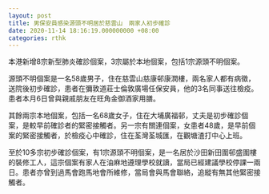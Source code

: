 ```yaml
---
layout: post
title: 男保安員感染源頭不明居於慈雲山　兩家人初步確診
date: 2020-11-14 18:16:19.000000000 +08:00
categories: rthk
---
```


本港新增8宗新型肺炎確診個案，3宗屬於本地個案，包括1宗源頭不明個案。

源頭不明個案是一名58歲男子，住在慈雲山慈康邨康潤樓，兩名家人都有病徵，送院後初步確診，患者在彌敦道莊士倫敦廣場任保安員，他的3名同事送往檢疫。患者本月6日曾與親戚朋友在旺角金御酒家用膳。　

其餘兩宗本地個案，包括一名68歲女子，住在大埔廣福邨，丈夫是初步確診個案，是較早前確診者的緊密接觸者。另一宗有關連個案，女患者48歲，是早前個案的緊密接觸者，於檢疫心中確診，住在荃灣荃城匯，在觀塘渣打中心上班。

至於10多宗初步確診個案，有1宗源頭不明個案，是一名居於沙田新田圍邨盛圍樓的裝修工人，這宗個案有家人在油麻地遵理學校就讀，當局已經建議學校停課一兩日。患者亦曾到過馬會跑馬地會所維修，當局會與馬會聯絡，追縱有無其他緊密接觸者。
